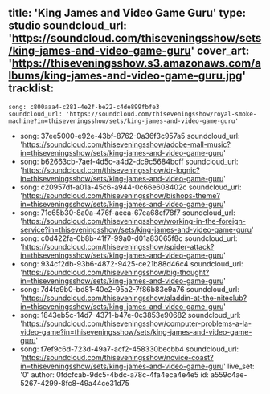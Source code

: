 title: 'King James and Video Game Guru'
type: studio
soundcloud_url: 'https://soundcloud.com/thiseveningsshow/sets/king-james-and-video-game-guru'
cover_art: 'https://thiseveningsshow.s3.amazonaws.com/albums/king-james-and-video-game-guru.jpg'
tracklist:
  -
    song: c800aaa4-c281-4e2f-be22-c4de899fbfe3
    soundcloud_url: 'https://soundcloud.com/thiseveningsshow/royal-smoke-machine?in=thiseveningsshow/sets/king-james-and-video-game-guru'
  -
    song: 37ee5000-e92e-43bf-8762-0a36f3c957a5
    soundcloud_url: 'https://soundcloud.com/thiseveningsshow/adobe-mall-music?in=thiseveningsshow/sets/king-james-and-video-game-guru'
  -
    song: b62663cb-7aef-4d5c-a4d2-dc9c5684bcff
    soundcloud_url: 'https://soundcloud.com/thiseveningsshow/dr-lognic?in=thiseveningsshow/sets/king-james-and-video-game-guru'
  -
    song: c20957df-a01a-45c6-a944-0c66e608402c
    soundcloud_url: 'https://soundcloud.com/thiseveningsshow/bishops-theme?in=thiseveningsshow/sets/king-james-and-video-game-guru'
  -
    song: 71c65b30-8a0a-476f-aeea-67ea68cf78f7
    soundcloud_url: 'https://soundcloud.com/thiseveningsshow/working-in-the-foreign-service?in=thiseveningsshow/sets/king-james-and-video-game-guru'
  -
    song: c0d422fa-0b8b-41f7-99a0-d01a83065f8c
    soundcloud_url: 'https://soundcloud.com/thiseveningsshow/spider-attack?in=thiseveningsshow/sets/king-james-and-video-game-guru'
  -
    song: 934cf2db-93b6-4872-9425-ce21b88d46c4
    soundcloud_url: 'https://soundcloud.com/thiseveningsshow/big-thought?in=thiseveningsshow/sets/king-james-and-video-game-guru'
  -
    song: 7d4fa9b0-bd81-40e2-95a2-7f86b83e9a76
    soundcloud_url: 'https://soundcloud.com/thiseveningsshow/aladdin-at-the-niteclub?in=thiseveningsshow/sets/king-james-and-video-game-guru'
  -
    song: 1843eb5c-14d7-4371-b47e-0c3853e90682
    soundcloud_url: 'https://soundcloud.com/thiseveningsshow/computer-problems-a-la-video-game?in=thiseveningsshow/sets/king-james-and-video-game-guru'
  -
    song: f7ef9c6d-723d-49a7-acf2-458330becbb4
    soundcloud_url: 'https://soundcloud.com/thiseveningsshow/novice-coast?in=thiseveningsshow/sets/king-james-and-video-game-guru'
live_set: '0'
author: 0fdcfcab-9dc5-4bdc-a78c-4fa4eca4e4e5
id: a559c4ae-5267-4299-8fc8-49a44ce31d75
